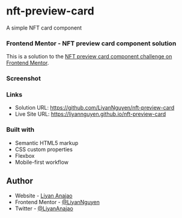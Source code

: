 # nft-preview-card
A simple NFT card component


### Frontend Mentor - NFT preview card component solution

This is a solution to the [NFT preview card component challenge on Frontend Mentor](https://www.frontendmentor.io/challenges/nft-preview-card-component-SbdUL_w0U).

### Screenshot


### Links
- Solution URL: https://github.com/LiyanNguyen/nft-preview-card
- Live Site URL: https://liyannguyen.github.io/nft-preview-card

### Built with
- Semantic HTML5 markup
- CSS custom properties
- Flexbox
- Mobile-first workflow


## Author
- Website - [Liyan Anajao](https://liyannguyen.github.io/Portfolio)
- Frontend Mentor - [@LiyanNguyen](https://frontendmentor.io/profile/LiyanNguyen)
- Twitter - [@LiyanAnajao](https://twitter.com/LiyanAnajao)
